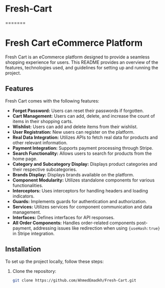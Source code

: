 # Fresh-Cart
=======
# Fresh Cart eCommerce Platform

Fresh Cart is an eCommerce platform designed to provide a seamless shopping experience for users. This README provides an overview of the features, technologies used, and guidelines for setting up and running the project.

## Features

Fresh Cart comes with the following features:

- **Forget Password:** Users can reset their passwords if forgotten.
- **Cart Management:** Users can add, delete, and increase the count of items in their shopping carts.
- **Wishlist:** Users can add and delete items from their wishlist.
- **User Registration:** New users can register on the platform.
- **Real Data Integration:** Utilizes APIs to fetch real data for products and other relevant information.
- **Payment Integration:** Supports payment processing through Stripe.
- **Search Functionality:** Allows users to search for products from the home page.
- **Category and Subcategory Display:** Displays product categories and their respective subcategories.
- **Brands Display:** Displays brands available on the platform.
- **Component Modularity:** Utilizes standalone components for various functionalities.
- **Interceptors:** Uses interceptors for handling headers and loading indicators.
- **Guards:** Implements guards for authentication and authorization.
- **Services:** Utilizes services for component communication and data management.
- **Interfaces:** Defines interfaces for API responses.
- **All Order Components:** Handles order-related components post-payment, addressing issues like redirection when using `{useHash:true}` in Stripe integration.

## Installation

To set up the project locally, follow these steps:

1. Clone the repository:

   ```bash
   git clone https://github.com/AhmedEmadkh/Fresh-Cart.git
